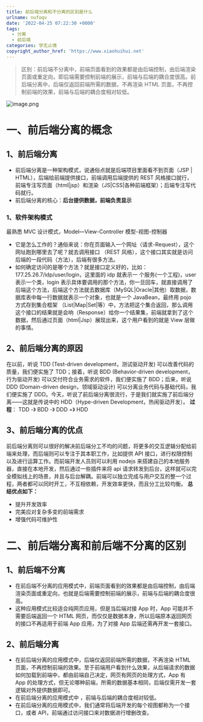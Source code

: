 ```yaml
---
title: 前后端分离和不分离的区别是什么
urlname: nufoqv
date: '2022-04-25 07:22:30 +0000'
tags:
  - 分离
  - 前后端
categories: 学无止境
copyright_author_href: 'https://www.xiaohuihui.net'
---
```


> 区别：前后端不分离中，前端页面看到的效果都是由后端控制，由后端渲染页面或重定向，即后端需要控制前端的展示，前端与后端的耦合度很高。前后端分离中，后端仅返回前端所需的数据，不再渲染 HTML 页面，不再控制前端的效果，前端与后端的耦合度相对较低。

![image.png](https://cdn.nlark.com/yuque/0/2022/png/27022430/1650871464824-462304b8-4353-4b00-8840-0d3fba42a74c.png#clientId=u030f04bb-aefb-4&crop=0&crop=0&crop=1&crop=1&from=paste&id=ue08c53c1&margin=%5Bobject%20Object%5D&name=image.png&originHeight=320&originWidth=800&originalType=url∶=1&rotation=0&showTitle=false&size=78669&status=done&style=none&taskId=ufd5f35a7-b659-412c-85ba-d7c04c4bbac&title=)

# 一、前后端分离的概念

## 1、前后端分离

- 前后端分离是一种架构模式，说通俗点就是后端项目里面看不到页面（JSP | HTML），后端给前端提供接口，前端调用后端提供的 REST 风格接口就行，前端专注写页面（html|jsp）和渲染（JS|CSS|各种前端框架）；后端专注写代码就行。
- 前后端分离的核心：**后台提供数据，前端负责显示**

### 1、软件架构模式

最熟悉 MVC 设计模式，Model—View-Controller 模型-视图-控制器

- 它是怎么工作的？通俗来说：你在页面输入一个网址（请求-Request），这个网址跑到哪里去了呢？就去调用接口
  （REST 风格），这个接口其实就是访问后端的一段代码（方法），后端有很多方法。
- 如何确定访问的是哪个方法？就是接口定义好的，比如：177.25.26.7/idp/user/login，这里面的 idp 就表示一
  个服务(一个工程)，user 表示一个类，login 表示具体要调用的那个方法，你一旦回车，就直接调用了后端这个方法，后端这个方法就去数据库（MySQL|Oracle|其他）取数据，数据库表中每一行数据就表示一个对象，也就是一个 JavaBean，最终用 pojo 方式存到集合框架 （List|Map|Set|等）中，方法把这个集合返回，那么调用这个接口的结果就是会响（Response）给你一个结果集，前端就拿到了这个数据，然后通过页面（html|Jsp）展现出来，这个用户看到的就是 View 层做的事情。

## 2、前后端分离的原因

在以前，听说 TDD (Test-driven development，测试驱动开发) 可以改善代码的质量，我们便实施了 TDD；接着，听说 BDD (Behavior-driven development，行为驱动开发) 可以交付符合业务需求的软件，我们便实施了 BDD；后来，听说 DDD (Domain-driven design，领域驱动设计) 可以分离业务代码与基础代码，我们便实施了 DDD。今天，听说了前后端分离很流行，于是我们就实施了前后端分离——这就是传说中的 HDD（Hype-driven Development，热闹驱动开发）。
**过程**： TDD -》 BDD -》 DDD =》 HDD

## 3、前后端分离的优点

前后端分离则可以很好的解决前后端分工不均的问题，将更多的交互逻辑分配给前端来处理，而后端则可以专注于其本职工作，比如提供 API 接口，进行权限控制以及进行运算工作。而前端开发人员则可以利用 nodejs 来搭建自己的本地服务器，直接在本地开发，然后通过一些插件来将 api 请求转发到后台，这样就可以完全模拟线上的场景，并且与后台解耦。前端可以独立完成与用户交互的整一个过程，两者都可以同时开工，不互相依赖，开发效率更快，而且分工比较均衡。
**总结优点如下：**

- 提升开发效率
- 完美应对复杂多变的前端需求
- 增强代码可维护性

# 二、前后端分离和前后端不分离的区别

## 1、前后端不分离

- 在前后端不分离的应用模式中，前端页面看到的效果都是由后端控制，由后端渲染页面或重定向，也就是后端需要控制前端的展示，前端与后端的耦合度很高。
- 这种应用模式比较适合纯网页应用，但是当后端对接 App 时，App 可能并不需要后端返回一个 HTML 网页，而仅仅是数据本身，所以后端原本返回网页的接口不再适用于前端 App 应用，为了对接 App 后端还需再开发一套接口。

## 2、前后端分离

- 在前后端分离的应用模式中，后端仅返回前端所需的数据，不再渲染 HTML 页面，不再控制前端的效果。至于前端用户看到什么效果，从后端请求的数据如何加载到前端中，都由前端自己决定，网页有网页的处理方式，App 有 App 的处理方式，但无论哪种前端，所需的数据基本相同，后端仅需开发一套逻辑对外提供数据即可。
- 在前后端分离的应用模式中 ，前端与后端的耦合度相对较低。
- 在前后端分离的应用模式中，我们通常将后端开发的每个视图都称为一个接口，或者 API，前端通过访问接口来对数据进行增删改查。
